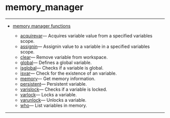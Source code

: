 <!DOCTYPE html PUBLIC "-//W3C//DTD XHTML 1.0 Strict//EN"
"http://www.w3.org/TR/xhtml1/DTD/xhtml1-strict.dtd">
<head>
<html xmlns = "http://www.w3.org/1999/xhtml">
<meta name="generator" content=
"HTML Generated by Nelson"/>
<title>memory_manager</title>
</head>

<body>
<body>
<h1 class = "refname">memory_manager</h1>
<hr/>

<div>
<ul>
<li><a href = "chapter_memory_manager.md" class = "chapter">memory manager functions</a></li>
<ul class = "list-chapter">
<li><a href = acquirevar.md class = "refentry">acquirevar</a>&mdash; <span class = "refentry-description">Acquires variable value from a specified variables scope.</span></li>
<li><a href = assignin.md class = "refentry">assignin</a>&mdash; <span class = "refentry-description">Assignin value to a variable in a specified variables scope.</span></li>
<li><a href = clear.md class = "refentry">clear</a>&mdash; <span class = "refentry-description">Remove variable from workspace.</span></li>
<li><a href = global.md class = "refentry">global</a>&mdash; <span class = "refentry-description">Defines a global variable.</span></li>
<li><a href = isglobal.md class = "refentry">isglobal</a>&mdash; <span class = "refentry-description">Checks if a variable is global.</span></li>
<li><a href = isvar.md class = "refentry">isvar</a>&mdash; <span class = "refentry-description">Check for the existence of an variable.</span></li>
<li><a href = memory.md class = "refentry">memory</a>&mdash; <span class = "refentry-description">Get memory information.</span></li>
<li><a href = persistent.md class = "refentry">persistent</a>&mdash; <span class = "refentry-description">Persistent variable.</span></li>
<li><a href = varislock.md class = "refentry">varislock</a>&mdash; <span class = "refentry-description">Checks if a variable is locked.</span></li>
<li><a href = varlock.md class = "refentry">varlock</a>&mdash; <span class = "refentry-description">Locks a variable.</span></li>
<li><a href = varunlock.md class = "refentry">varunlock</a>&mdash; <span class = "refentry-description">Unlocks a variable.</span></li>
<li><a href = who.md class = "refentry">who</a>&mdash; <span class = "refentry-description">List variables in memory.</span></li>
</ul>
</ul>
</div>
<hr/>

</body>
</html>

